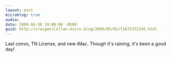 ```yaml
---
layout: post
microblog: true
audio: 
date: 2009-04-30 19:00:00 -0500
guid: http://craigmcclellan.micro.blog/2009/05/01/t1672372245.html
---
```

Last convo, TN License, and new iMac.  Though it's raining, it's been a good day!
